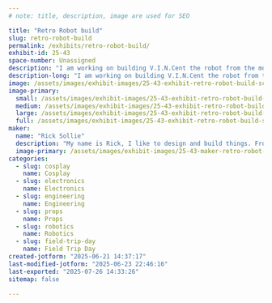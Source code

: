 ```yaml
---
# note: title, description, image are used for SEO

title: "Retro Robot build"
slug: retro-robot-build
permalink: /exhibits/retro-robot-build/
exhibit-id: 25-43
space-number: Unassigned
description: "I am working on building V.I.N.Cent the robot from the movie The Black Hole."
description-long: "I am working on building V.I.N.Cent the robot from the movie The Black Hole. This is a work in progress, so you will get to see all the inner workings, the mechanisms that make him tick!   From articulate eyes to telescoping feet you will get to see the mechanisms making the movements, instead of movie props that rely on human manipulation and CGI."
image: /assets/images/exhibit-images/25-43-exhibit-retro-robot-build-screenshot-20250621-141405-638-5852-large.png
image-primary: 
  small: /assets/images/exhibit-images/25-43-exhibit-retro-robot-build-screenshot-20250621-141405-638-5852-small.png
  medium: /assets/images/exhibit-images/25-43-exhibit-retro-robot-build-screenshot-20250621-141405-638-5852-medium.png
  large: /assets/images/exhibit-images/25-43-exhibit-retro-robot-build-screenshot-20250621-141405-638-5852-large.png
  full: /assets/images/exhibit-images/25-43-exhibit-retro-robot-build-screenshot-20250621-141405-638-5852-full.png
maker: 
  name: "Rick Sollie"
  description: "My name is Rick, I like to design and build things. From vacuum formers to 3D printers and now onto robots. I sometimes stop working on a project to make a new tool just for that project. Or sometimes learn something new just to add a new feature. I enjoy building and learning about different ways to build things."
  image-primary: /assets/images/exhibit-images/25-43-maker-retro-robot-build-screenshot-20250621-141405-638-medium.png
categories: 
  - slug: cosplay
    name: Cosplay
  - slug: electronics
    name: Electronics
  - slug: engineering
    name: Engineering
  - slug: props
    name: Props
  - slug: robotics
    name: Robotics
  - slug: field-trip-day
    name: Field Trip Day
created-jotform: "2025-06-21 14:37:17"
last-modified-jotform: "2025-06-23 22:46:16"
last-exported: "2025-07-26 14:33:26"
sitemap: false

---
```

